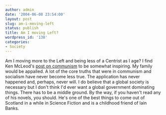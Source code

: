 ```yaml
---
author: admin
date: '2004-06-08 23:54:00'
layout: post
slug: am-i-moving-left
status: publish
title: Am I moving Left?
wordpress_id: '138'
categories:
- Society
---
```


Am I moving more to the Left and being less of a Centrist as I age? I
find Ken McLeod's [post on
communism](http://kenmacleod.blogspot.com/2004_06_01_kenmacleod_archive.html#108653807760902538)
to be somewhat inspiring. My family would be appalled. A lot of the core
truths that were in communism and socialism have never become less true.
The application has never happened and, perhaps, never will. I do
believe that a global society is necessary but I don't think I'd ever
want a global government dominating things. There has to be a middle
ground. By the way, if you haven't read any of his novels, you should.
He's one of the best things to come out of Scotland in a while in
Science Fiction and is a childhood friend of Iain Banks.
